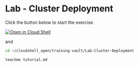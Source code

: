 # Lab - Cluster Deployment

Click the button below to start the exercise.

[![Open in Cloud Shell](https://gstatic.com/cloudssh/images/open-btn.svg)](https://shell.cloud.google.com/cloudshell/open?cloudshell_tutorial=tutorial.md&show=ide%2Cterminal&ephemeral=false&cloudshell_workspace=training-vault)

and

```bash
cd ~/cloudshell_open/training-vault/Lab-Cluster-Deployment

teachme tutorial.md
```